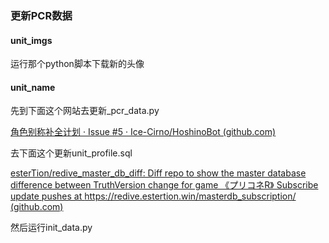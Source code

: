 ### 更新PCR数据

#### unit_imgs

运行那个python脚本下载新的头像

#### unit_name

先到下面这个网站去更新_pcr_data.py

[角色别称补全计划 · Issue #5 · Ice-Cirno/HoshinoBot (github.com)](https://github.com/Ice-Cirno/HoshinoBot/issues/5)

去下面这个更新unit_profile.sql

[esterTion/redive_master_db_diff: Diff repo to show the master database difference between TruthVersion change for game 《プリコネR》 Subscribe update pushes at https://redive.estertion.win/masterdb_subscription/ (github.com)](https://github.com/esterTion/redive_master_db_diff)

然后运行init_data.py



